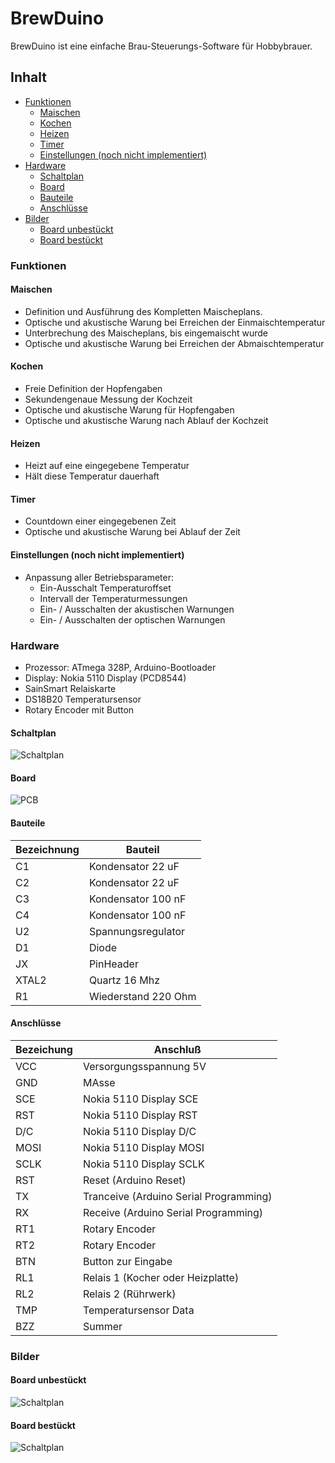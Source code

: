 # BrewDuino
BrewDuino ist eine einfache Brau-Steuerungs-Software für Hobbybrauer.

## Inhalt
- [Funktionen](#funktionen)
	- [Maischen](#maischen)
	- [Kochen](#kochen)
	- [Heizen](#heizen)
	- [Timer](#timer)
	- [Einstellungen (noch nicht implementiert)](#einstellungen)
- [Hardware](#hardware)
	- [Schaltplan](#schaltplan)
	- [Board](#board)
	- [Bauteile](#bauteile)
	- [Anschlüsse](#anschlüsse)
- [Bilder](#bilder)
	- [Board unbestückt](#board-unbestückt)
	- [Board bestückt](#boars-bestückt)

### Funktionen

#### Maischen
* Definition und Ausführung des Kompletten Maischeplans.
* Optische und akustische Warung bei Erreichen der Einmaischtemperatur
* Unterbrechung des Maischeplans, bis eingemaischt wurde
* Optische und akustische Warung bei Erreichen der Abmaischtemperatur

#### Kochen
* Freie Definition der Hopfengaben
* Sekundengenaue Messung der Kochzeit
* Optische und akustische Warung für Hopfengaben
* Optische und akustische Warung nach Ablauf der Kochzeit

#### Heizen
* Heizt auf eine eingegebene Temperatur
* Hält diese Temperatur dauerhaft

#### Timer
* Countdown einer eingegebenen Zeit
* Optische und akustische Warung bei Ablauf der Zeit

#### Einstellungen (noch nicht implementiert)
* Anpassung aller Betriebsparameter:
  * Ein-Ausschalt Temperaturoffset
  * Intervall der Temperaturmessungen
  * Ein- / Ausschalten der akustischen Warnungen
  * Ein- / Ausschalten der optischen Warnungen

### Hardware
* Prozessor: ATmega 328P, Arduino-Bootloader
* Display: Nokia 5110 Display (PCD8544)
* SainSmart Relaiskarte
* DS18B20 Temperatursensor
* Rotary Encoder mit Button
 
#### Schaltplan
![Schaltplan](/Hardware/BrewDuino_Schaltplan.png)

#### Board
![PCB](/Hardware/BrewDuino_Leiterplatte.png)

#### Bauteile
Bezeichnung | Bauteil
------------ | -------------
C1 | Kondensator 22 uF
C2 | Kondensator 22 uF
C3 | Kondensator 100 nF
C4 | Kondensator 100 nF
U2 | Spannungsregulator
D1 | Diode
JX | PinHeader
XTAL2 | Quartz 16 Mhz
R1 | Wiederstand 220 Ohm

#### Anschlüsse
Bezeichung | Anschluß
-----------|---------
VCC  | Versorgungsspannung 5V
GND  | MAsse
SCE  | Nokia 5110 Display SCE
RST  | Nokia 5110 Display RST
D/C  | Nokia 5110 Display D/C
MOSI | Nokia 5110 Display MOSI
SCLK | Nokia 5110 Display SCLK
RST  | Reset (Arduino Reset)
TX   | Tranceive (Arduino Serial Programming)
RX   | Receive (Arduino Serial Programming)
RT1  | Rotary Encoder
RT2  | Rotary Encoder
BTN  | Button zur Eingabe
RL1  | Relais 1 (Kocher oder Heizplatte)
RL2  | Relais 2 (Rührwerk)
TMP  | Temperatursensor Data
BZZ  | Summer

### Bilder

#### Board unbestückt
![Schaltplan](/Hardware/Board.jpg)

#### Board bestückt
![Schaltplan](/Hardware/Board_components.jpg)

